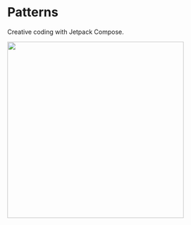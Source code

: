 Patterns
========

Creative coding with Jetpack Compose.

<img src="https://user-images.githubusercontent.com/463186/113516683-7cd16a80-9530-11eb-8880-acb13b8a46a1.gif" width=400 />
